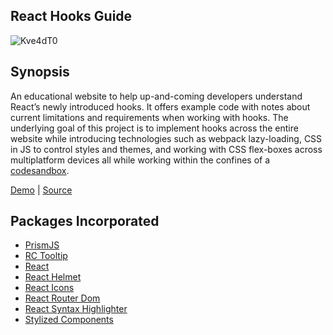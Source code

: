 ## React Hooks Guide

![Kve4dT0](https://i.imgur.com/Kve4dT0.png)

## Synopsis

An educational website to help up-and-coming developers understand React’s newly introduced hooks. It offers example code
with notes about current limitations and requirements when working with hooks. The underlying goal of this project is to
implement hooks across the entire website while introducing technologies such as webpack lazy-loading, CSS in JS to control
styles and themes, and working with CSS flex-boxes across multiplatform devices all while working within the confines of a
<a href="https://codesandbox.io/">codesandbox</a>.

<a href="https://2vxo7o870j.codesandbox.io/">Demo</a> | <a href="https://codesandbox.io/s/2vxo7o870j">Source</a>

## Packages Incorporated

- <a href="https://github.com/PrismJS/prism">PrismJS</a>
- <a href="https://github.com/react-component/tooltip">RC Tooltip</a>
- <a href="https://github.com/facebook/react">React</a>
- <a href="https://github.com/nfl/react-helmet">React Helmet</a>
- <a href="https://github.com/react-icons/react-icons">React Icons</a>
- <a href="https://github.com/ReactTraining/react-router/tree/master/packages/react-router-dom">React Router Dom</a>
- <a href="https://github.com/conorhastings/react-syntax-highlighter">React Syntax Highlighter</a>
- <a href="https://github.com/styled-components/styled-components">Stylized Components</a>
